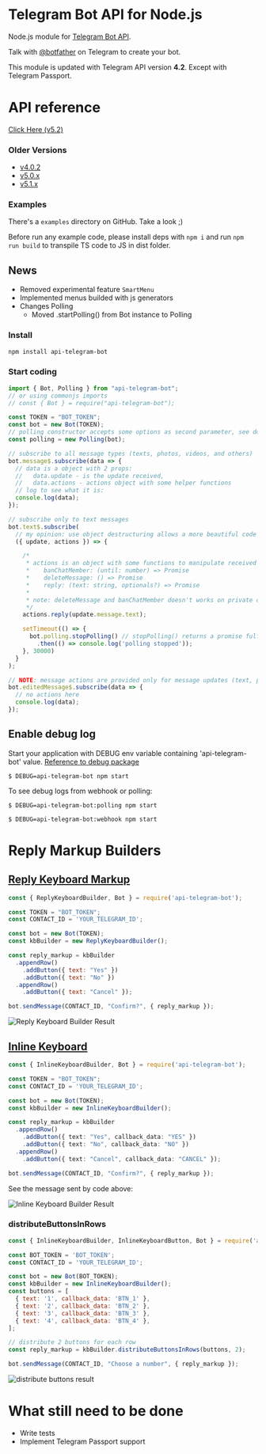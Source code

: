 # Telegram Bot API for Node.js

Node.js module for [Telegram Bot API](https://core.telegram.org/bots/api).

Talk with [@botfather](https://telegram.me/BotFather) on Telegram to create your bot.

This module is updated with Telegram API version **4.2**. Except with Telegram Passport.

# API reference

[Click Here (v5.2)](http://apitelegrambot.tech/v5.2.0)

### Older Versions

- [v4.0.2](http://apitelegrambot.tech/v4.0.2/)
- [v5.0.x](http://apitelegrambot.tech/v5.0.0)
- [v5.1.x](http://apitelegrambot.tech/v5.1.0)

### Examples

There's a `examples` directory on GitHub. Take a look ;)

Before run any example code, please install deps with `npm i` and run `npm run build` to transpile TS code to JS in dist folder.

## News

- Removed experimental feature `SmartMenu`
- Implemented menus builded with js generators
- Changes Polling
  - Moved .startPolling() from Bot instance to Polling

### Install
```sh
npm install api-telegram-bot
```
### Start coding

```js
import { Bot, Polling } from "api-telegram-bot";
// or using commonjs imports
// const { Bot } = require("api-telegram-bot");

const TOKEN = "BOT_TOKEN";
const bot = new Bot(TOKEN);
// polling constructor accepts some options as second parameter, see docs
const polling = new Polling(bot);

// subscribe to all message types (texts, photos, videos, and others)
bot.message$.subscribe(data => {
  // data is a object with 2 props:
  //   data.update - is the update received,
  //   data.actions - actions object with some helper functions
  // log to see what it is:
  console.log(data);
});

// subscribe only to text messages
bot.text$.subscribe(
  // my opinion: use object destructuring allows a more beautiful code
  ({ update, actions }) => {

    /*
     * actions is an object with some functions to manipulate received message:
     *    banChatMember: (until: number) => Promise
     *    deleteMessage: () => Promise
     *    reply: (text: string, optionals?) => Promise
     * 
     * note: deleteMessage and banChatMember doesn't works on private chats
     */
    actions.reply(update.message.text);

    setTimeout(() => {
      bot.polling.stopPolling() // stopPolling() returns a promise fulfilled when polling ends (v5.2 or newer) (see docs for details)
        .then(() => console.log('polling stopped'));
    }, 30000)
  }
);

// NOTE: message actions are provided only for message updates (text, photo, ...)
bot.editedMessage$.subscribe(data => {
  // no actions here
  console.log(data);
});
```

## Enable debug log
Start your application with DEBUG env variable containing 'api-telegram-bot' value.
[Reference to debug package](https://www.npmjs.com/package/debug)

```
$ DEBUG=api-telegram-bot npm start
```

To see debug logs from webhook or polling:

```
$ DEBUG=api-telegram-bot:polling npm start
```
``` 
$ DEBUG=api-telegram-bot:webhook npm start
```

# Reply Markup Builders

## [Reply Keyboard Markup](https://core.telegram.org/bots/api#replykeyboardmarkup)

```js
const { ReplyKeyboardBuilder, Bot } = require('api-telegram-bot');

const TOKEN = "BOT_TOKEN";
const CONTACT_ID = 'YOUR_TELEGRAM_ID';

const bot = new Bot(TOKEN);
const kbBuilder = new ReplyKeyboardBuilder();

const reply_markup = kbBuilder
  .appendRow()
    .addButton({ text: "Yes" })
    .addButton({ text: "No" })
  .appendRow()
    .addButton({ text: "Cancel" });

bot.sendMessage(CONTACT_ID, "Confirm?", { reply_markup });
```

![Reply Keyboard Builder Result](https://image.ibb.co/h2g9N6/Screenshot_20171215_102656.png)

## [Inline Keyboard](https://core.telegram.org/bots/api#inlinekeyboardmarkup)

```ts
const { InlineKeyboardBuilder, Bot } = require('api-telegram-bot');

const TOKEN = "BOT_TOKEN";
const CONTACT_ID = 'YOUR_TELEGRAM_ID';

const bot = new Bot(TOKEN);
const kbBuilder = new InlineKeyboardBuilder();

const reply_markup = kbBuilder
  .appendRow()
    .addButton({ text: "Yes", callback_data: "YES" })
    .addButton({ text: "No", callback_data: "NO" })
  .appendRow()
    .addButton({ text: "Cancel", callback_data: "CANCEL" });

bot.sendMessage(CONTACT_ID, "Confirm?", { reply_markup });
```

See the message sent by code above:

![Inline Keyboard Builder Result](https://image.ibb.co/kQOH9m/Screenshot_20171215_095919.png)

### distributeButtonsInRows

```js
const { InlineKeyboardBuilder, InlineKeyboardButton, Bot } = require('api-telegram-bot');

const BOT_TOKEN = 'BOT_TOKEN';
const CONTACT_ID = 'YOUR_TELEGRAM_ID';

const bot = new Bot(BOT_TOKEN);
const kbBuilder = new InlineKeyboardBuilder();
const buttons = [
  { text: '1', callback_data: 'BTN_1' },
  { text: '2', callback_data: 'BTN_2' },
  { text: '3', callback_data: 'BTN_3' },
  { text: '4', callback_data: 'BTN_4' },
];

// distribute 2 buttons for each row
const reply_markup = kbBuilder.distributeButtonsInRows(buttons, 2);

bot.sendMessage(CONTACT_ID, "Choose a number", { reply_markup });
```

![distribute buttons result](https://image.ibb.co/mXPFUm/Screenshot_20171215_103502.png)

# What still need to be done

- Write tests
- Implement Telegram Passport support
